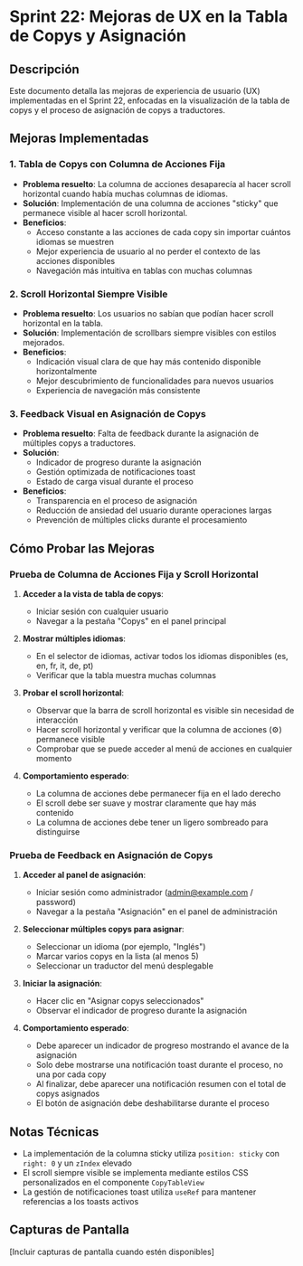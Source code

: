 # Sprint 22: Mejoras de UX en la Tabla de Copys y Asignación

## Descripción
Este documento detalla las mejoras de experiencia de usuario (UX) implementadas en el Sprint 22, enfocadas en la visualización de la tabla de copys y el proceso de asignación de copys a traductores.

## Mejoras Implementadas

### 1. Tabla de Copys con Columna de Acciones Fija
- **Problema resuelto**: La columna de acciones desaparecía al hacer scroll horizontal cuando había muchas columnas de idiomas.
- **Solución**: Implementación de una columna de acciones "sticky" que permanece visible al hacer scroll horizontal.
- **Beneficios**: 
  - Acceso constante a las acciones de cada copy sin importar cuántos idiomas se muestren
  - Mejor experiencia de usuario al no perder el contexto de las acciones disponibles
  - Navegación más intuitiva en tablas con muchas columnas

### 2. Scroll Horizontal Siempre Visible
- **Problema resuelto**: Los usuarios no sabían que podían hacer scroll horizontal en la tabla.
- **Solución**: Implementación de scrollbars siempre visibles con estilos mejorados.
- **Beneficios**:
  - Indicación visual clara de que hay más contenido disponible horizontalmente
  - Mejor descubrimiento de funcionalidades para nuevos usuarios
  - Experiencia de navegación más consistente

### 3. Feedback Visual en Asignación de Copys
- **Problema resuelto**: Falta de feedback durante la asignación de múltiples copys a traductores.
- **Solución**: 
  - Indicador de progreso durante la asignación
  - Gestión optimizada de notificaciones toast
  - Estado de carga visual durante el proceso
- **Beneficios**:
  - Transparencia en el proceso de asignación
  - Reducción de ansiedad del usuario durante operaciones largas
  - Prevención de múltiples clicks durante el procesamiento

## Cómo Probar las Mejoras

### Prueba de Columna de Acciones Fija y Scroll Horizontal
1. **Acceder a la vista de tabla de copys**:
   - Iniciar sesión con cualquier usuario
   - Navegar a la pestaña "Copys" en el panel principal

2. **Mostrar múltiples idiomas**:
   - En el selector de idiomas, activar todos los idiomas disponibles (es, en, fr, it, de, pt)
   - Verificar que la tabla muestra muchas columnas

3. **Probar el scroll horizontal**:
   - Observar que la barra de scroll horizontal es visible sin necesidad de interacción
   - Hacer scroll horizontal y verificar que la columna de acciones (⚙️) permanece visible
   - Comprobar que se puede acceder al menú de acciones en cualquier momento

4. **Comportamiento esperado**:
   - La columna de acciones debe permanecer fija en el lado derecho
   - El scroll debe ser suave y mostrar claramente que hay más contenido
   - La columna de acciones debe tener un ligero sombreado para distinguirse

### Prueba de Feedback en Asignación de Copys
1. **Acceder al panel de asignación**:
   - Iniciar sesión como administrador (admin@example.com / password)
   - Navegar a la pestaña "Asignación" en el panel de administración

2. **Seleccionar múltiples copys para asignar**:
   - Seleccionar un idioma (por ejemplo, "Inglés")
   - Marcar varios copys en la lista (al menos 5)
   - Seleccionar un traductor del menú desplegable

3. **Iniciar la asignación**:
   - Hacer clic en "Asignar copys seleccionados"
   - Observar el indicador de progreso durante la asignación

4. **Comportamiento esperado**:
   - Debe aparecer un indicador de progreso mostrando el avance de la asignación
   - Solo debe mostrarse una notificación toast durante el proceso, no una por cada copy
   - Al finalizar, debe aparecer una notificación resumen con el total de copys asignados
   - El botón de asignación debe deshabilitarse durante el proceso

## Notas Técnicas
- La implementación de la columna sticky utiliza `position: sticky` con `right: 0` y un `zIndex` elevado
- El scroll siempre visible se implementa mediante estilos CSS personalizados en el componente `CopyTableView`
- La gestión de notificaciones toast utiliza `useRef` para mantener referencias a los toasts activos

## Capturas de Pantalla
[Incluir capturas de pantalla cuando estén disponibles]
